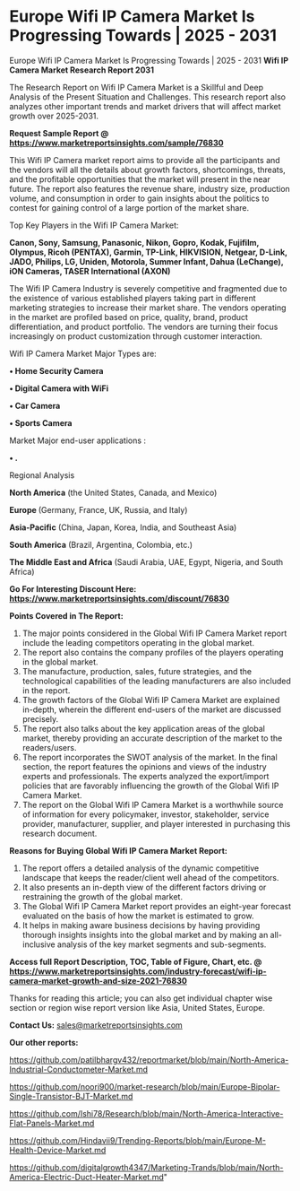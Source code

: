 # Europe Wifi IP Camera Market Is Progressing Towards | 2025 - 2031
 Europe Wifi IP Camera Market Is Progressing Towards | 2025 - 2031
<strong>Wifi IP Camera Market Research Report 2031</strong>

The Research Report on Wifi IP Camera Market is a Skillful and Deep Analysis of the Present Situation and Challenges. This research report also analyzes other important trends and market drivers that will affect market growth over 2025-2031.

<strong>Request Sample Report @ <a href=https://www.marketreportsinsights.com/sample/76830>https://www.marketreportsinsights.com/sample/76830</a></strong>

This Wifi IP Camera market report aims to provide all the participants and the vendors will all the details about growth factors, shortcomings, threats, and the profitable opportunities that the market will present in the near future. The report also features the revenue share, industry size, production volume, and consumption in order to gain insights about the politics to contest for gaining control of a large portion of the market share.

Top Key Players in the Wifi IP Camera Market:

<strong>Canon, Sony, Samsung, Panasonic, Nikon, Gopro, Kodak, Fujifilm, Olympus, Ricoh (PENTAX), Garmin, TP-Link, HIKVISION, Netgear, D-Link, JADO, Philips, LG, Uniden, Motorola, Summer Infant, Dahua (LeChange), iON Cameras, TASER International (AXON)</strong>

The Wifi IP Camera Industry is severely competitive and fragmented due to the existence of various established players taking part in different marketing strategies to increase their market share. The vendors operating in the market are profiled based on price, quality, brand, product differentiation, and product portfolio. The vendors are turning their focus increasingly on product customization through customer interaction.

Wifi IP Camera Market Major Types are:

<strong>• Home Security Camera

• Digital Camera with WiFi

• Car Camera

• Sports Camera</strong>

Market Major end-user applications :

<strong>• .</strong>

Regional Analysis

</u><strong><b>North America</b></strong> (the United States, Canada, and Mexico)

<strong><b>Europe </b></strong>(Germany, France, UK, Russia, and Italy)

<strong><b>Asia-Pacific</b></strong> (China, Japan, Korea, India, and Southeast Asia)

<strong><b>South America</b></strong> (Brazil, Argentina, Colombia, etc.)

<strong><b>The Middle East and Africa</b></strong> (Saudi Arabia, UAE, Egypt, Nigeria, and South Africa)

<strong>Go For Interesting Discount Here: <a href=https://www.marketreportsinsights.com/discount/76830>https://www.marketreportsinsights.com/discount/76830</a></strong>

<strong>Points Covered in The Report:</strong>
<ol>
  <li>The major points considered in the Global Wifi IP Camera Market report include the leading competitors operating in the global market.</li>
  <li>The report also contains the company profiles of the players operating in the global market.</li>
  <li>The manufacture, production, sales, future strategies, and the technological capabilities of the leading manufacturers are also included in the report.</li>
  <li>The growth factors of the Global Wifi IP Camera Market are explained in-depth, wherein the different end-users of the market are discussed precisely.</li>
  <li>The report also talks about the key application areas of the global market, thereby providing an accurate description of the market to the readers/users.</li>
  <li>The report incorporates the SWOT analysis of the market. In the final section, the report features the opinions and views of the industry experts and professionals. The experts analyzed the export/import policies that are favorably influencing the growth of the Global Wifi IP Camera Market.</li>
  <li>The report on the Global Wifi IP Camera Market is a worthwhile source of information for every policymaker, investor, stakeholder, service provider, manufacturer, supplier, and player interested in purchasing this research document.</li>
</ol>
<strong>Reasons for Buying Global Wifi IP Camera Market Report:</strong>

<ol>
  <li>The report offers a detailed analysis of the dynamic competitive landscape that keeps the reader/client well ahead of the competitors.</li>
  <li>It also presents an in-depth view of the different factors driving or restraining the growth of the global market.</li>
  <li>The Global Wifi IP Camera Market report provides an eight-year forecast evaluated on the basis of how the market is estimated to grow.</li>
  <li>It helps in making aware business decisions by having providing thorough insights insights into the global market and by making an all-inclusive analysis of the key market segments and sub-segments.</li>
</ol>
<strong>Access full Report Description, TOC, Table of Figure, Chart, etc. @ <a href=https://www.marketreportsinsights.com/industry-forecast/wifi-ip-camera-market-growth-and-size-2021-76830>https://www.marketreportsinsights.com/industry-forecast/wifi-ip-camera-market-growth-and-size-2021-76830</a></strong>


Thanks for reading this article; you can also get individual chapter wise section or region wise report version like Asia, United States, Europe.

<strong>Contact Us:</strong>
sales@marketreportsinsights.com

<strong>Our other reports:</strong>

<a href=https://github.com/patilbhargv432/reportmarket/blob/main/North-America-Industrial-Conductometer-Market.md>https://github.com/patilbhargv432/reportmarket/blob/main/North-America-Industrial-Conductometer-Market.md</a>

<a href=https://github.com/noori900/market-research/blob/main/Europe-Bipolar-Single-Transistor-BJT-Market.md>https://github.com/noori900/market-research/blob/main/Europe-Bipolar-Single-Transistor-BJT-Market.md</a>

<a href=https://github.com/Ishi78/Research/blob/main/North-America-Interactive-Flat-Panels-Market.md>https://github.com/Ishi78/Research/blob/main/North-America-Interactive-Flat-Panels-Market.md</a>

<a href=https://github.com/Hindavii9/Trending-Reports/blob/main/Europe-M-Health-Device-Market.md>https://github.com/Hindavii9/Trending-Reports/blob/main/Europe-M-Health-Device-Market.md</a>

<a href=https://github.com/digitalgrowth4347/Marketing-Trands/blob/main/North-America-Electric-Duct-Heater-Market.md>https://github.com/digitalgrowth4347/Marketing-Trands/blob/main/North-America-Electric-Duct-Heater-Market.md</a>"
